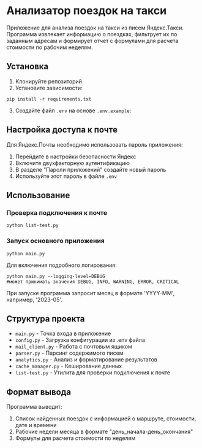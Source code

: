 # Анализатор поездок на такси

Приложение для анализа поездок на такси из писем Яндекс.Такси. Программа извлекает информацию о поездках, фильтрует их по заданным адресам и формирует отчет с формулами для расчета стоимости по рабочим неделям.

## Установка

1. Клонируйте репозиторий
2. Установите зависимости:

```
pip install -r requirements.txt
```
3. Создайте файл `.env` на основе `.env.example`:

## Настройка доступа к почте

Для Яндекс.Почты необходимо использовать пароль приложения:
1. Перейдите в настройки безопасности Яндекс
2. Включите двухфакторную аутентификацию
3. В разделе "Пароли приложений" создайте новый пароль
4. Используйте этот пароль в файле `.env`

## Использование

### Проверка подключения к почте
```
python list-test.py
```

### Запуск основного приложения
```
python main.py
```

Для включения подробного логирования:
```
python main.py --logging-level=DEBUG
#может принимать значения DEBUG, INFO, WARNING, ERROR, CRITICAL
```

При запуске программа запросит месяц в формате 'YYYY-MM', например, '2023-05'.

## Структура проекта

- `main.py` - Точка входа в приложение
- `config.py` - Загрузка конфигурации из .env файла
- `mail_client.py` - Работа с почтовым ящиком
- `parser.py` - Парсинг содержимого писем
- `analytics.py` - Анализ и форматирование результатов
- `cache_manager.py` - Кеширование данных
- `list-test.py` - Утилита для проверки подключения к почте

## Формат вывода

Программа выводит:
1. Список найденных поездок с информацией о маршруте, стоимости, дате и времени
2. Рабочие недели месяца в формате "день_начала-день_окончания"
3. Формулы для расчета стоимости по неделям